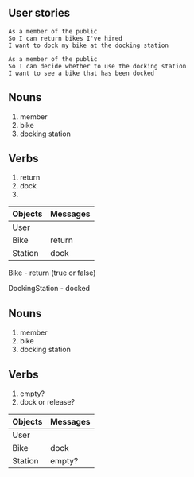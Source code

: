 ## User stories

```
As a member of the public
So I can return bikes I've hired
I want to dock my bike at the docking station

As a member of the public
So I can decide whether to use the docking station
I want to see a bike that has been docked
```

## Nouns
1. member
2. bike
3. docking station

## Verbs
1. return
2. dock
3.

Objects | Messages
-------- | --------
User |
Bike | return
Station | dock

Bike - return (true or false)

DockingStation - docked

## Nouns
1. member
2. bike
3. docking station

## Verbs
1. empty?
2. dock or release?

Objects | Messages
-------- | --------
User |
Bike | dock
Station | empty?
